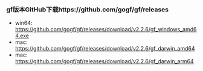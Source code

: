 ### gf版本GitHub下载https://github.com/gogf/gf/releases
 - win64: https://github.com/gogf/gf/releases/download/v2.2.6/gf_windows_amd64.exe
 - mac: https://github.com/gogf/gf/releases/download/v2.2.6/gf_darwin_amd64
 - mac: https://github.com/gogf/gf/releases/download/v2.2.6/gf_darwin_arm64